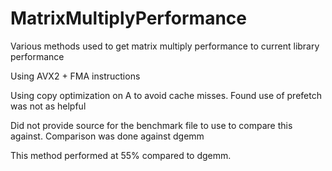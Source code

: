 # MatrixMultiplyPerformance
Various methods used to get matrix multiply performance to current library performance

Using AVX2 + FMA instructions

Using copy optimization on A to avoid cache misses.  Found use of prefetch was not as helpful

Did not provide source for the benchmark file to use to compare this against.  Comparison was done against dgemm

This method performed at 55% compared to dgemm.
